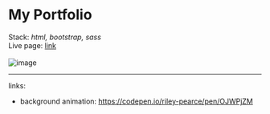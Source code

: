# My Portfolio
Stack: <i>html, bootstrap, sass</i><br>
Live page: <a href="https://kathbo.github.io/portfolio/">link</a> <br><br>
![image](https://user-images.githubusercontent.com/94912046/202273855-dad50f5f-377e-4ee0-b397-2fe5cbe86284.png)

---
links:
- background animation: https://codepen.io/riley-pearce/pen/OJWPjZM
